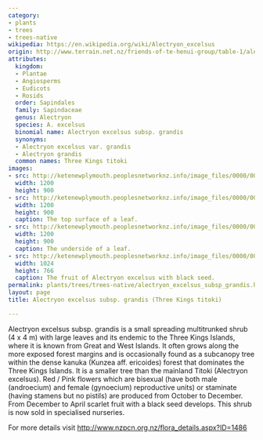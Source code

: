 ```yaml
---
category:
- plants
- trees
- trees-native
wikipedia: https://en.wikipedia.org/wiki/Alectryon_excelsus
origin: http://www.terrain.net.nz/friends-of-te-henui-group/table-1/alectryon-excelsus-subsp-grandis-three-kings-titoki.html
attributes:
  kingdom:
  - Plantae
  - Angiosperms
  - Eudicots
  - Rosids
  order: Sapindales
  family: Sapindaceae
  genus: Alectryon
  species: A. excelsus
  binomial name: Alectryon excelsus subsp. grandis
  synonyms:
  - Alectryon excelsus var. grandis
  - Alectryon grandis
  common names: Three Kings titoki
images:
- src: http://ketenewplymouth.peoplesnetworknz.info/image_files/0000/0004/8929/Alectryon_excelsus_grandis-004.JPG
  width: 1200
  height: 900
- src: http://ketenewplymouth.peoplesnetworknz.info/image_files/0000/0004/8924/Alectryon_excelsus_grandis-001.JPG
  width: 1200
  height: 900
  caption: The top surface of a leaf.
- src: http://ketenewplymouth.peoplesnetworknz.info/image_files/0000/0004/8934/Alectryon_excelsus_grandis-005.JPG
  width: 1200
  height: 900
  caption: The underside of a leaf.
- src: http://ketenewplymouth.peoplesnetworknz.info/image_files/0000/0002/9429/Alectryon_excelsus__Titoki-001.JPG
  width: 1024
  height: 766
  caption: The fruit of Alectryon excelsus with black seed.
permalink: plants/trees/trees-native/alectryon_excelsus_subsp_grandis.html
layout: page
title: Alectryon excelsus subsp. grandis (Three Kings titoki)

---
```

Alectryon excelsus subsp. grandis is a small spreading multitrunked shrub (4 x 4 m) with large leaves and its endemic to the Three Kings Islands, where it is known from Great and West Islands. It often grows along the more exposed forest margins and is occasionally found as a subcanopy tree within the dense kanuka (Kunzea aff. ericoides) forest that dominates the Three Kings Islands. It is a smaller tree than the mainland Titoki (Alectryon excelsus). Red / Pink flowers which are bisexual (have both male (androecium) and female (gynoecium) reproductive units) or staminate (having stamens but no pistils) are produced from October to December. From December to April scarlet fruit with a black seed develops. This shrub is now sold in specialised nurseries.

For more details visit <a href="http://www.nzpcn.org.nz/flora_details.aspx?ID=1486" target="_blank">http://www.nzpcn.org.nz/flora_details.aspx?ID=1486</a>
